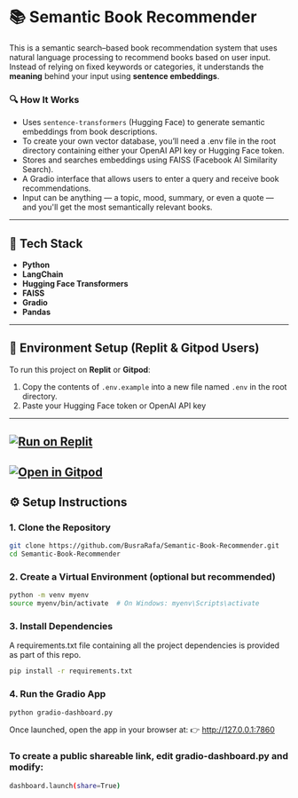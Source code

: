 # 📚 Semantic Book Recommender

This is a semantic search–based book recommendation system that uses natural language processing to recommend books based on user input. Instead of relying on fixed keywords or categories, it understands the **meaning** behind your input using **sentence embeddings**.

### 🔍 How It Works

- Uses `sentence-transformers` (Hugging Face) to generate semantic embeddings from book descriptions.
- To create your own vector database, you’ll need a .env file in the root directory containing either your OpenAI API key or Hugging Face token.
- Stores and searches embeddings using FAISS (Facebook AI Similarity Search).
- A Gradio interface that allows users to enter a query and receive book recommendations.
- Input can be anything — a topic, mood, summary, or even a quote — and you'll get the most semantically relevant books.

---

## 🧰 Tech Stack

- **Python**
- **LangChain**
- **Hugging Face Transformers**
- **FAISS**
- **Gradio**
- **Pandas**
---
## 🔐 Environment Setup (Replit & Gitpod Users)

To run this project on **Replit** or **Gitpod**:

1. Copy the contents of `.env.example` into a new file named `.env` in the root directory.
2. Paste your Hugging Face token or OpenAI API key
---
[![Run on Replit](https://replit.com/badge/github/BusraRafa/Semantic-Book-Recommender)](https://replit.com/new/github/BusraRafa/Semantic-Book-Recommender)
---
[![Open in Gitpod](https://gitpod.io/button/open-in-gitpod.svg)](https://gitpod.io/#https://github.com/BusraRafa/Semantic-Book-Recommender)
---
## ⚙️ Setup Instructions

### 1. Clone the Repository

```bash
git clone https://github.com/BusraRafa/Semantic-Book-Recommender.git
cd Semantic-Book-Recommender
```
### 2. Create a Virtual Environment (optional but recommended)
```bash
python -m venv myenv
source myenv/bin/activate  # On Windows: myenv\Scripts\activate
```
### 3. Install Dependencies
A requirements.txt file containing all the project dependencies is provided as part of this repo.
``` bash
pip install -r requirements.txt
```
### 4. Run the Gradio App
```bash
python gradio-dashboard.py
```
Once launched, open the app in your browser at:
👉 http://127.0.0.1:7860

### To create a public shareable link, edit gradio-dashboard.py and modify:
```bash
dashboard.launch(share=True)
